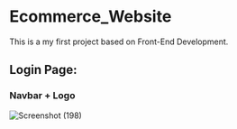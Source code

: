# Ecommerce_Website
This is a my first project based on Front-End Development. 

## Login Page:
### Navbar + Logo
![Screenshot (198)](https://user-images.githubusercontent.com/51941084/103905832-1dc4ab00-5125-11eb-9512-2fc752078b1d.png)
